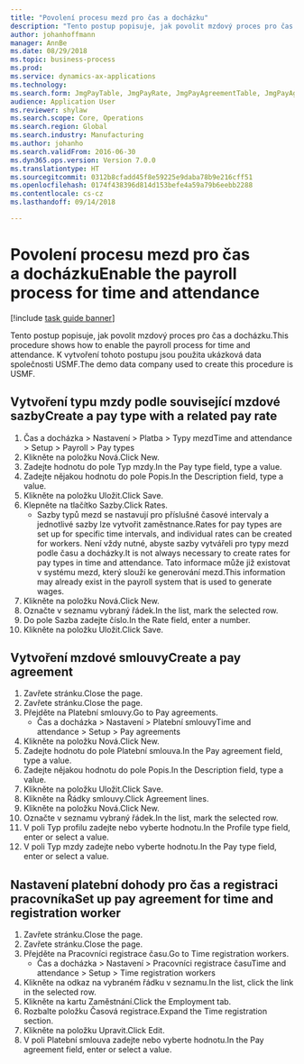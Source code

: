 ```yaml
--- 
title: "Povolení procesu mezd pro čas a docházku"
description: "Tento postup popisuje, jak povolit mzdový proces pro čas a docházku."
author: johanhoffmann
manager: AnnBe
ms.date: 08/29/2018
ms.topic: business-process
ms.prod: 
ms.service: dynamics-ax-applications
ms.technology: 
ms.search.form: JmgPayTable, JmgPayRate, JmgPayAgreementTable, JmgPayAgreementLine, HcmWorker
audience: Application User
ms.reviewer: shylaw
ms.search.scope: Core, Operations
ms.search.region: Global
ms.search.industry: Manufacturing
ms.author: johanho
ms.search.validFrom: 2016-06-30
ms.dyn365.ops.version: Version 7.0.0
ms.translationtype: HT
ms.sourcegitcommit: 0312b8cfadd45f8e59225e9daba78b9e216cff51
ms.openlocfilehash: 0174f438396d814d153befe4a59a79b6eebb2288
ms.contentlocale: cs-cz
ms.lasthandoff: 09/14/2018

---
```

# <a name="enable-the-payroll-process-for-time-and-attendance"></a><span data-ttu-id="f2dd1-103">Povolení procesu mezd pro čas a docházku</span><span class="sxs-lookup"><span data-stu-id="f2dd1-103">Enable the payroll process for time and attendance</span></span>

[!include [task guide banner](../../includes/task-guide-banner.md)]

<span data-ttu-id="f2dd1-104">Tento postup popisuje, jak povolit mzdový proces pro čas a docházku.</span><span class="sxs-lookup"><span data-stu-id="f2dd1-104">This procedure shows how to enable the payroll process for time and attendance.</span></span> <span data-ttu-id="f2dd1-105">K vytvoření tohoto postupu jsou použita ukázková data společnosti USMF.</span><span class="sxs-lookup"><span data-stu-id="f2dd1-105">The demo data company used to create this procedure is USMF.</span></span>


## <a name="create-a-pay-type-with-a-related-pay-rate"></a><span data-ttu-id="f2dd1-106">Vytvoření typu mzdy podle související mzdové sazby</span><span class="sxs-lookup"><span data-stu-id="f2dd1-106">Create a pay type with a related pay rate</span></span>
1. <span data-ttu-id="f2dd1-107">Čas a docházka > Nastavení > Platba > Typy mezd</span><span class="sxs-lookup"><span data-stu-id="f2dd1-107">Time and attendance > Setup > Payroll > Pay types</span></span>
2. <span data-ttu-id="f2dd1-108">Klikněte na položku Nová.</span><span class="sxs-lookup"><span data-stu-id="f2dd1-108">Click New.</span></span>
3. <span data-ttu-id="f2dd1-109">Zadejte hodnotu do pole Typ mzdy.</span><span class="sxs-lookup"><span data-stu-id="f2dd1-109">In the Pay type field, type a value.</span></span>
4. <span data-ttu-id="f2dd1-110">Zadejte nějakou hodnotu do pole Popis.</span><span class="sxs-lookup"><span data-stu-id="f2dd1-110">In the Description field, type a value.</span></span>
5. <span data-ttu-id="f2dd1-111">Klikněte na položku Uložit.</span><span class="sxs-lookup"><span data-stu-id="f2dd1-111">Click Save.</span></span>
6. <span data-ttu-id="f2dd1-112">Klepněte na tlačítko Sazby.</span><span class="sxs-lookup"><span data-stu-id="f2dd1-112">Click Rates.</span></span>
    * <span data-ttu-id="f2dd1-113">Sazby typů mezd se nastavují pro příslušné časové intervaly a jednotlivé sazby lze vytvořit zaměstnance.</span><span class="sxs-lookup"><span data-stu-id="f2dd1-113">Rates for pay types are set up for specific time intervals, and individual rates can be created for workers.</span></span> <span data-ttu-id="f2dd1-114">Není vždy nutné, abyste sazby vytvářeli pro typy mezd podle času a docházky.</span><span class="sxs-lookup"><span data-stu-id="f2dd1-114">It is not always necessary to create rates for pay types in time and attendance.</span></span> <span data-ttu-id="f2dd1-115">Tato informace může již existovat v systému mezd, který slouží ke generování mezd.</span><span class="sxs-lookup"><span data-stu-id="f2dd1-115">This information may already exist in the payroll system that is used to generate wages.</span></span>  
7. <span data-ttu-id="f2dd1-116">Klikněte na položku Nová.</span><span class="sxs-lookup"><span data-stu-id="f2dd1-116">Click New.</span></span>
8. <span data-ttu-id="f2dd1-117">Označte v seznamu vybraný řádek.</span><span class="sxs-lookup"><span data-stu-id="f2dd1-117">In the list, mark the selected row.</span></span>
9. <span data-ttu-id="f2dd1-118">Do pole Sazba zadejte číslo.</span><span class="sxs-lookup"><span data-stu-id="f2dd1-118">In the Rate field, enter a number.</span></span>
10. <span data-ttu-id="f2dd1-119">Klikněte na položku Uložit.</span><span class="sxs-lookup"><span data-stu-id="f2dd1-119">Click Save.</span></span>

## <a name="create-a-pay-agreement"></a><span data-ttu-id="f2dd1-120">Vytvoření mzdové smlouvy</span><span class="sxs-lookup"><span data-stu-id="f2dd1-120">Create a pay agreement</span></span>
1. <span data-ttu-id="f2dd1-121">Zavřete stránku.</span><span class="sxs-lookup"><span data-stu-id="f2dd1-121">Close the page.</span></span>
2. <span data-ttu-id="f2dd1-122">Zavřete stránku.</span><span class="sxs-lookup"><span data-stu-id="f2dd1-122">Close the page.</span></span>
3. <span data-ttu-id="f2dd1-123">Přejděte na Platební smlouvy.</span><span class="sxs-lookup"><span data-stu-id="f2dd1-123">Go to Pay agreements.</span></span>
    * <span data-ttu-id="f2dd1-124">Čas a docházka > Nastavení > Platební smlouvy</span><span class="sxs-lookup"><span data-stu-id="f2dd1-124">Time and attendance > Setup > Pay agreements</span></span>  
4. <span data-ttu-id="f2dd1-125">Klikněte na položku Nová.</span><span class="sxs-lookup"><span data-stu-id="f2dd1-125">Click New.</span></span>
5. <span data-ttu-id="f2dd1-126">Zadejte hodnotu do pole Platební smlouva.</span><span class="sxs-lookup"><span data-stu-id="f2dd1-126">In the Pay agreement field, type a value.</span></span>
6. <span data-ttu-id="f2dd1-127">Zadejte nějakou hodnotu do pole Popis.</span><span class="sxs-lookup"><span data-stu-id="f2dd1-127">In the Description field, type a value.</span></span>
7. <span data-ttu-id="f2dd1-128">Klikněte na položku Uložit.</span><span class="sxs-lookup"><span data-stu-id="f2dd1-128">Click Save.</span></span>
8. <span data-ttu-id="f2dd1-129">Klikněte na Řádky smlouvy.</span><span class="sxs-lookup"><span data-stu-id="f2dd1-129">Click Agreement lines.</span></span>
9. <span data-ttu-id="f2dd1-130">Klikněte na položku Nová.</span><span class="sxs-lookup"><span data-stu-id="f2dd1-130">Click New.</span></span>
10. <span data-ttu-id="f2dd1-131">Označte v seznamu vybraný řádek.</span><span class="sxs-lookup"><span data-stu-id="f2dd1-131">In the list, mark the selected row.</span></span>
11. <span data-ttu-id="f2dd1-132">V poli Typ profilu zadejte nebo vyberte hodnotu.</span><span class="sxs-lookup"><span data-stu-id="f2dd1-132">In the Profile type field, enter or select a value.</span></span>
12. <span data-ttu-id="f2dd1-133">V poli Typ mzdy zadejte nebo vyberte hodnotu.</span><span class="sxs-lookup"><span data-stu-id="f2dd1-133">In the Pay type field, enter or select a value.</span></span>

## <a name="set-up-pay-agreement-for-time-and-registration-worker"></a><span data-ttu-id="f2dd1-134">Nastavení platební dohody pro čas a registraci pracovníka</span><span class="sxs-lookup"><span data-stu-id="f2dd1-134">Set up pay agreement for time and registration worker</span></span>
1. <span data-ttu-id="f2dd1-135">Zavřete stránku.</span><span class="sxs-lookup"><span data-stu-id="f2dd1-135">Close the page.</span></span>
2. <span data-ttu-id="f2dd1-136">Zavřete stránku.</span><span class="sxs-lookup"><span data-stu-id="f2dd1-136">Close the page.</span></span>
3. <span data-ttu-id="f2dd1-137">Přejděte na Pracovníci registrace času.</span><span class="sxs-lookup"><span data-stu-id="f2dd1-137">Go to Time registration workers.</span></span>
    * <span data-ttu-id="f2dd1-138">Čas a docházka > Nastavení > Pracovníci registrace času</span><span class="sxs-lookup"><span data-stu-id="f2dd1-138">Time and attendance > Setup > Time registration workers</span></span>  
4. <span data-ttu-id="f2dd1-139">Klikněte na odkaz na vybraném řádku v seznamu.</span><span class="sxs-lookup"><span data-stu-id="f2dd1-139">In the list, click the link in the selected row.</span></span>
5. <span data-ttu-id="f2dd1-140">Klikněte na kartu Zaměstnání.</span><span class="sxs-lookup"><span data-stu-id="f2dd1-140">Click the Employment tab.</span></span>
6. <span data-ttu-id="f2dd1-141">Rozbalte položku Časová registrace.</span><span class="sxs-lookup"><span data-stu-id="f2dd1-141">Expand the Time registration section.</span></span>
7. <span data-ttu-id="f2dd1-142">Klikněte na položku Upravit.</span><span class="sxs-lookup"><span data-stu-id="f2dd1-142">Click Edit.</span></span>
8. <span data-ttu-id="f2dd1-143">V poli Platební smlouva zadejte nebo vyberte hodnotu.</span><span class="sxs-lookup"><span data-stu-id="f2dd1-143">In the Pay agreement field, enter or select a value.</span></span>


